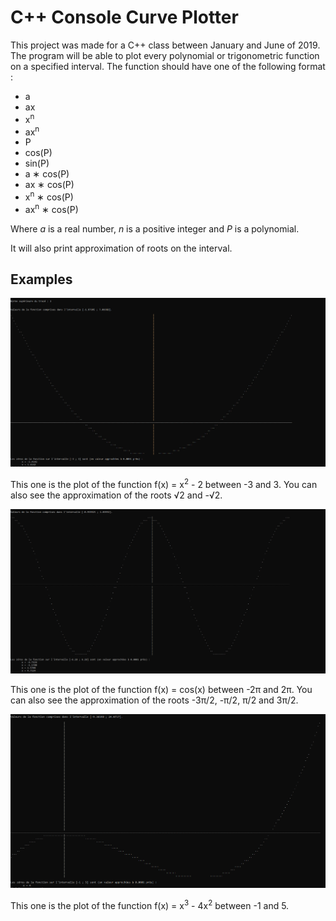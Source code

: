 # C++ Console Curve Plotter

This project was made for a C++ class between January and June of 2019. The program will be able to plot every polynomial or trigonometric function on a specified interval. The function should have one of the following format : 

- a
- ax
- x<sup>n</sup>
- ax<sup>n</sup>
- P
- cos(P)
- sin(P)
- a ∗ cos(P)
- ax ∗ cos(P)
- x<sup>n</sup> ∗ cos(P)
- ax<sup>n</sup> ∗ cos(P)

Where _a_ is a real number, _n_ is a positive integer and _P_ is a polynomial.

It will also print approximation of roots on the interval.

## Examples

![Plot of x<sup>2</sup>-2](/images/1.png)

This one is the plot of the function f(x) = x<sup>2</sup> - 2 between -3 and 3. You can also see the approximation of the roots √2 and -√2.

![Plot of cos(x)](/images/2.png)

This one is the plot of the function f(x) = cos(x) between -2π and 2π. You can also see the approximation of the roots -3π/2, -π/2, π/2 and 3π/2.

![Plot of x<sup>3</sup>-4x<sup>2</sup>](/images/3.png)

This one is the plot of the function f(x) = x<sup>3</sup> - 4x<sup>2</sup> between -1 and 5.

